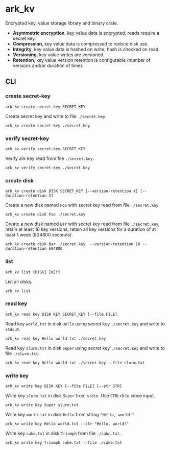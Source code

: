 # ark_kv

Encrypted key, value storage library and binary crate.

-   **Asymmetric encryption**, key value data is encrypted, reads require a secret key.
-   **Compression**, key value data is compressed to reduce disk use.
-   **Integrity**, key value data is hashed on write, hash is checked on read.
-   **Versioning**, key value writes are versioned.
-   **Retention**, key value version retention is configurable (number of versions and/or duration of time).

## CLI

### create secret-key

```shell
ark_kv create secret-key SECRET_KEY
```

Create secret key and write to file `./secret.key`.

```shell
ark_kv create secret-key ./secret.key
```

### verify secret-key

```shell
ark_kv verify secret-key SECRET_KEY
```

Verify ark key read from file `./secret.key`.

```shell
ark_kv verify secret-key ./secret.key
```

### create disk

```shell
ark_kv create disk DISK SECRET_KEY [--version-retention X] [--duration-retention X]
```

Create a new disk named `Foo` with secret key read from file `./secret.key`.

```shell
ark_kv create disk Foo ./secret.key
```

Create a new disk named `Bar` with secret key read from file `./secret.key`, retain at least 10 key versions, retain all key versions for a duration of at least 1 week (604800 seconds).

```shell
ark_kv create disk Bar ./secret.key  --version-retention 10 --duration-retention 604800
```

### list

```shell
ark_kv list [DISK] [KEY]
```

List all disks.

```shell
ark_kv list
```

### read key

```shell
ark_kv read key DISK KEY SECRET_KEY [--file FILE]
```

Read key `world.txt` in disk `Hello` using secret key `./secret.key` and write to `stdout`.

```shell
ark_kv read key Hello world.txt ./secret.key
```

Read key `slurm.txt` in disk `Super` using secret key `./secret.key` and write to file `./slurm.txt`.

```shell
ark_kv read key Hello world.txt ./secret.key --file slurm.txt
```

### write key

```shell
ark_kv write key DISK KEY [--file FILE] [--str STR]
```

Write key `slurm.txt` in disk `Super` from `stdin`. Use `CTRL+D` to close input.

```shell
ark_kv write key Super slurm.txt
```

Write key `world.txt` in disk `Hello` from string `"Hello, world!"`.

```shell
ark_kv write key Hello world.txt --str "Hello, world!"
```

Write key `cake.txt` in disk `Triumph` from file `./cake.txt`.

```shell
ark_kv write key Triumph cake.txt --file ./cake.txt
```
